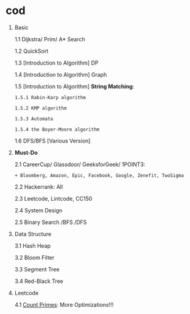 cod
===
1. Basic
   
   1.1 Dijkstra/ Prim/ A* Search

   1.2 QuickSort

   1.3 [Introduction to Algorithm] DP
 
   1.4 [Introduction to Algorithm] Graph

   1.5 [Introduction to Algorithm] __String Matching__: 
       
       1.5.1 Rabin-Karp algorithm
 
       1.5.2 KMP algorithm

       1.5.3 Automata

       1.5.4 the Boyer-Moore algorithm

   1.6 DFS/BFS [Various Version]

2. **Must-Do**

   2.1 CareerCup/ Glassdoor/ GeeksforGeek/ 1POINT3: 
       
       + Bloomberg, Amazon, Epic, Facebook, Google, Zenefit, TwoSigma
   
   2.2 Hackerrank: All
   
   2.3 Leetcode, Lintcode, CC150
   
   2.4 System Design
   
   2.5 Binary Search /BFS /DFS

3. Data Structure

   3.1 Hash Heap
   
   3.2 Bloom Filter
   
   3.3 Segment Tree
   
   3.4 Red-Black Tree

4. Leetcode
  
   4.1 [Count Primes](https://leetcode.com/submissions/detail/35164468/): More Optimizations!!!

   
   
